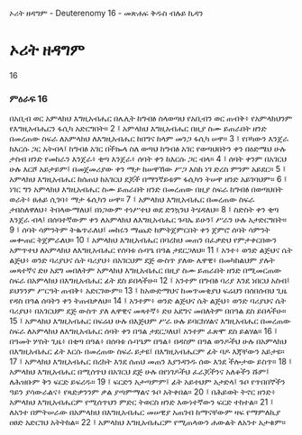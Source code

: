 ﻿
 ኦሪት ዘዳግም - Deuterenomy 16 - መጽሐፍ ቅዱስ ብሉይ ኪዳን
# ኦሪት ዘዳግም
16
### ምዕራፍ 16
በአቢብ ወር አምላክህ እግዚአብሔር በሌሊት ከግብፅ ስላወጣህ የአቢብን ወር ጠብቅ፥ የአምላክህንም የእግዚአብሔርን ፋሲካ አድርግበት።
2 ፤ አምላክህ እግዚአብሔር በዚያ ስሙ ይጠራበት ዘንድ በመረጠው ስፍራ ለአምላክህ ለእግዚአብሔር ከበግና ከላም መንጋ ፋሲካ ሠዋ።
3 ፤ የቦካውን እንጀራ ከእርሱ ጋር አትብላ፤ ከግብፅ አገር በችኰላ ስለ ወጣህ ከግብፅ አገር የወጣህበትን ቀን በዕድሜህ ሁሉ ታስብ ዘንድ የመከራን እንጀራ፥ ቂጣ እንጀራ፥ ሰባት ቀን ከእርሱ ጋር ብላ።
4 ፤ ሰባት ቀንም በአገርህ ሁሉ እርሾ አይታይም፤ በመጀመሪያው ቀን ማታ ከሠዋኸው ሥጋ እስከ ነገ ድረስ ምንም አይደር።
5 ፤ አምላክህ እግዚአብሔር ከሰጠህ ከአገርህ ደጆች በማንኛይቱም ፋሲካን ትሠዋ ዘንድ አይገባህም።
6 ፤ ነገር ግን አምላክህ እግዚአብሔር ስሙ ይጠራበት ዘንድ በመረጠው በዚያ ስፍራ ከግብፅ በወጣህበት ወራት፥ ፀሐይ ሲገባ፥ ማታ ፋሲካን ሠዋ።
7 ፤ አምላክህ እግዚአብሔር በመረጠው ስፍራ ታበስለዋለህ፥ ትበላውማለህ፤ በነጋውም ተነሥተህ ወደ ድንኳንህ ትሄዳለህ።
8 ፤ ስድስት ቀን ቂጣ እንጀራ ብላ፤ በሰባተኛውም ቀን ለአምላክህ ለእግዚአብሔር ጉባኤ ይሁን፤ ሥራን ሁሉ አታድርግበት።
9 ፤ ሰባት ሳምንትም ትቈጥራለህ፤ መከሩን ማጨድ ከምትጀምርበት ቀን ጀምሮ ሰባት ሳምንት መቍጠር ትጀምራለህ።
10 ፤ አምላክህ እግዚአብሔር በባረከህ መጠን በፈቃድህ የምታቀርበውን አምጥተህ ለአምላክህ ለእግዚአብሔር የሰባቱ ሱባዔ በዓል ታደርጋለህ።
11 ፤ አንተ፥ ወንድ ልጅህና ሴት ልጅህ፥ ወንድ ባሪያህና ሴት ባሪያህ፥ በአገርህም ደጅ ውስጥ ያለው ሌዋዊ፥ በመካከልህም ያሉት መጻተኛና ድሀ አደግ መበለትም አምላክህ እግዚአብሔር በዚያ ስሙ ይጠራበት ዘንድ በሚመርጠው ስፍራ በአምላክህ በእግዚአብሔር ፊት ደስ ይበላችሁ።
12 ፤ አንተም በግብፅ ባሪያ እንደ ነበርህ አስብ፤ ይህንንም ሥርዓት ጠብቅ፥ አድርገውም።
13 ፤ ከአውድማህና ከመጥመቂያህ ፍሬህን በሰበሰብህ ጊዜ የዳስ በዓል ሰባትን ቀን ትጠብቃለህ።
14 ፤ አንተም፥ ወንድ ልጅህና ሴት ልጅህ፥ ወንድ ባሪያህና ሴት ባሪያህ፥ በአገርህም ደጅ ውስጥ ያለ ሌዋዊና መጻተኛ፥ ድሀ አደግና መበለትም በበዓል ደስ ይበላችሁ።
15 ፤ አምላክህ እግዚአብሔር በፍሬህ ሁሉ በእጅህም ሥራ ሁሉ ይባርክሃልና እግዚአብሔር በመረጠው ስፍራ ለአምላክህ ለእግዚአብሔር ሰባት ቀን በዓል ታደርጋለህ፤ አንተም ፈጽሞ ደስ ይልሃል።
16 ፤ በዓመት ሦስት ጊዜ፥ በቂጣ በዓል፥ በሰባቱ ሱባዔም በዓል፥ በዳስም በዓል ወንዶችህ ሁሉ በአምላክህ በእግዚአብሔር ፊት እርሱ በመረጠው ስፍራ ይታዩ፤ በእግዚአብሔርም ፊት ባዶ እጃቸውን አይታዩ።
17 ፤ አምላክህ እግዚአብሔር በረከት እንደ ሰጠህ መጠን እያንዳንዱ ሰው እንደ ችሎታው ይስጥ።
18 ፤ አምላክህ እግዚአብሔር በሚሰጥህ በአገርህ ደጅ ሁሉ በየነገዶችህ ፈራጆችንና አለቆችን ሹም፤ ለሕዝቡም ቅን ፍርድ ይፍረዱ።
19 ፤ ፍርድን አታጣምም፤ ፊት አይተህም አታድላ፤ ጉቦ የጥበበኞችን ዓይን ያሳውራልና፥ የጻድቃንንም ቃል ያጣምማልና ጉቦ አትቀበል።
20 ፤ በሕይወት ትኖር ዘንድ፥ አምላክህ እግዚአብሔርም የሚሰጥህን ምድር ትወርስ ዘንድ እውነተኛውን ፍርድ ተከተል።
21 ፤ ለአንተ በምትሠራው በአምላክህ በእግዚአብሔር መሠዊያ አጠገብ ከማናቸውም ዛፍ የማምለኪያ ዐፀድ አድርገህ አትትከል።
22 ፤ አምላክህ እግዚአብሔርም የሚጠላውን ሐውልት ለአንተ አታቁም። 
